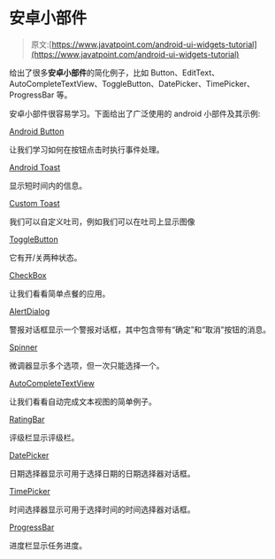 # 安卓小部件

> 原文:[https://www.javatpoint.com/android-ui-widgets-tutorial](https://www.javatpoint.com/android-ui-widgets-tutorial)

给出了很多**安卓小部件**的简化例子，比如 Button、EditText、AutoCompleteTextView、ToggleButton、DatePicker、TimePicker、ProgressBar 等。

安卓小部件很容易学习。下面给出了广泛使用的 android 小部件及其示例:

[Android Button](android-working-with-button)

让我们学习如何在按钮点击时执行事件处理。

[Android Toast](android-toast-example)

显示短时间内的信息。

[Custom Toast](android-custom-toast-example)

我们可以自定义吐司，例如我们可以在吐司上显示图像

[ToggleButton](android-togglebutton-example)

它有开/关两种状态。

[CheckBox](android-checkbox-example)

让我们看看简单点餐的应用。

[AlertDialog](android-alert-dialog-example)

警报对话框显示一个警报对话框，其中包含带有“确定”和“取消”按钮的消息。

[Spinner](android-spinner-example)

微调器显示多个选项，但一次只能选择一个。

[AutoCompleteTextView](android-autocompletetextview-example)

让我们看看自动完成文本视图的简单例子。

[RatingBar](android-rating-bar-example)

评级栏显示评级栏。

[DatePicker](android-datepicker-example)

日期选择器显示可用于选择日期的日期选择器对话框。

[TimePicker](android-timepicker-example)

时间选择器显示可用于选择时间的时间选择器对话框。

[ProgressBar](android-progressbar-example)

进度栏显示任务进度。